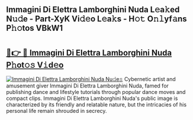 ## Immagini Di Elettra Lamborghini Nuda L𝚎a𝚔ed N𝚞𝚍e - Part-XyK Vi𝚍𝚎o L𝚎a𝚔s - H𝚘𝚝 O𝚗𝚕yf𝚊ns P𝚑𝚘tos VBkW1

# <h2><a href="http://kf407zb.oniu.top/?m=Immagini+Di+Elettra+Lamborghini+Nuda">🔗👉 🔴 Immagini Di Elettra Lamborghini Nuda P𝚑ot𝚘𝚜 V𝚒d𝚎o</a></h2>

[![Immagini Di Elettra Lamborghini Nuda Nu𝚍e𝚜](https://i.imgur.com/0qMVB7G.gif)](http://kf407zb.oniu.top/?m=Immagini+Di+Elettra+Lamborghini+Nuda)
Cybernetic artist and amusement giver Immagini Di Elettra Lamborghini Nuda, famed for publishing dance and lifestyle tutorials through popular dance moves and compact clips. Immagini Di Elettra Lamborghini Nuda's public image is characterized by its friendly and relatable nature, but the intricacies of his personal life remain shrouded in secrecy.  
